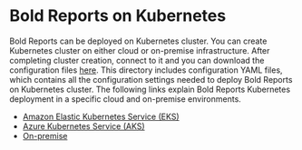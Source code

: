 # Bold Reports on Kubernetes

Bold Reports can be deployed on Kubernetes cluster. You can create Kubernetes cluster on either cloud or on-premise infrastructure. After completing cluster creation, connect to it and you can download the configuration files [here](deploy/). This directory includes configuration YAML files, which contains all the configuration settings needed to deploy Bold Reports on Kubernetes cluster. The following links explain Bold Reports Kubernetes deployment in a specific cloud and on-premise environments.

* [Amazon Elastic Kubernetes Service (EKS)](docs/amazon-eks.md)
* [Azure Kubernetes Service (AKS)](docs/microsoft-aks.md)
* [On-premise](docs/on-premise.md)
